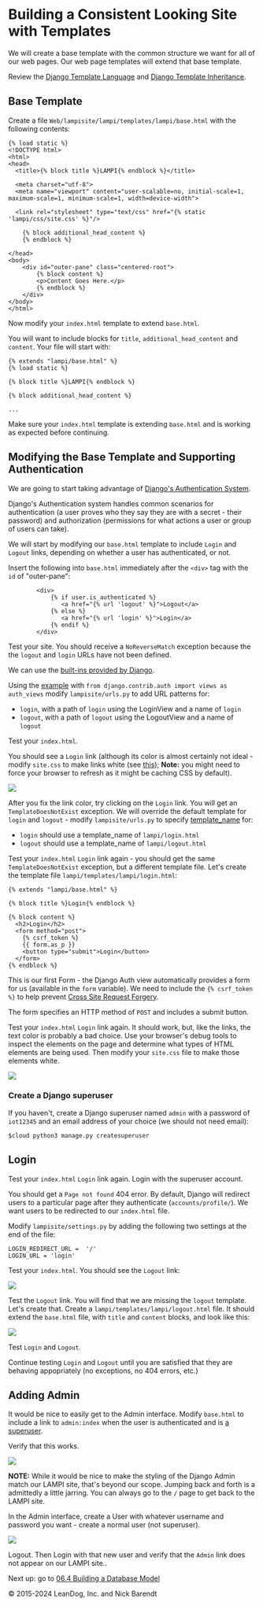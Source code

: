 # Building a Consistent Looking Site with Templates 

We will create a base template with the common structure we want for all of our web pages.  Our web page templates will extend that base template.

Review the [Django Template Language](https://docs.djangoproject.com/en/5.0/ref/templates/language/) and [Django Template Inheritance](https://docs.djangoproject.com/en/5.0/ref/templates/language/#template-inheritance).

## Base Template

Create a file `Web/lampisite/lampi/templates/lampi/base.html` with the following contents:

```
{% load static %}
<!DOCTYPE html>
<html>
<head>
  <title>{% block title %}LAMPI{% endblock %}</title>

  <meta charset="utf-8">
  <meta name="viewport" content="user-scalable=no, initial-scale=1, maximum-scale=1, minimum-scale=1, width=device-width">

  <link rel="stylesheet" type="text/css" href="{% static 'lampi/css/site.css' %}"/>

    {% block additional_head_content %}
    {% endblock %}

</head>
<body>
    <div id="outer-pane" class="centered-root">
        {% block content %}
        <p>Content Goes Here.</p>
        {% endblock %}
    </div>
</body>
</html>
```

Now modify your `index.html` template to extend `base.html`.

You will want to include blocks for `title`, `additional_head_content` and `content`.  Your file will start with:

```
{% extends "lampi/base.html" %}
{% load static %}

{% block title %}LAMPI{% endblock %}

{% block additional_head_content %}

...
```

Make sure your `index.html` template is extending `base.html` and is working as expected before continuing.

## Modifying the Base Template and Supporting Authentication

We are going to start taking advantage of [Django's Authentication System](https://docs.djangoproject.com/en/5.0/topics/auth/default/).

Django's Authentication system handles common scenarios for authentication (a user proves who they say they are with a secret - their password) and authorization (permissions for what actions a user or group of users can take).

We will start by modifying our `base.html` template to include `Login` and `Logout` links, depending on whether a user has authenticated, or not.

Insert the following into `base.html` immediately after the `<div>` tag with the `id` of "outer-pane":

```
        <div>
            {% if user.is_authenticated %}
               <a href="{% url 'logout' %}">Logout</a>
            {% else %}
               <a href="{% url 'login' %}">Login</a>
            {% endif %}
        </div>
```

Test your site.  You should receive a `NoReverseMatch` exception because the  the `logout` and `login` URLs have not been defined.

We can use the [built-ins provided by Django](https://docs.djangoproject.com/en/5.0/topics/auth/default/#module-django.contrib.auth.views).  

Using the [example](https://docs.djangoproject.com/en/5.0/topics/auth/default/#django.contrib.auth.login) with `from django.contrib.auth import views as auth_views` modify `lampisite/urls.py` to add URL patterns for:

* `login`, with a path of `login` using the LoginView and a name of `login`
* `logout`, with a path of `logout` using the LogoutView and a name of `logout`

Test your `index.html`. 

You should see a `Login` link (although its color is almost certainly not ideal - modify `site.css` to make links white (see [this](https://www.w3schools.com/css/css_link.asp)); **Note:** you might need to force your browser to refresh as it might be caching CSS by default).

![](Images/basic_lampi_controls_with_login_link.png)

After you fix the link color, try clicking on the `Login` link.  You will get an `TemplateDoesNotExist` exception.  We will override the default template for `login` and `logout` - modify `lampisite/urls.py` to specify [template_name](https://docs.djangoproject.com/en/5.0/topics/auth/default/#django.contrib.auth.views.LoginView.template_name) for:

* `login` should use a template_name of `lampi/login.html`
* `logout` should use a template_name of `lampi/logout.html`

Test your `index.html` `Login` link again - you should get the same `TemplateDoesNotExist` exception, but a different template file.  Let's create the template file `lampi/templates/lampi/login.html`:


```
{% extends "lampi/base.html" %}

{% block title %}Login{% endblock %}

{% block content %}
  <h2>Login</h2>
  <form method="post">
    {% csrf_token %}
    {{ form.as_p }}
    <button type="submit">Login</button>
  </form>
{% endblock %}
```

This is our first Form - the Django Auth view automatically provides a form for us (available in the `form` variable).  We need to include the `{% csrf_token %}` to help prevent [Cross Site Request Forgery](https://docs.djangoproject.com/en/5.0/ref/csrf/).

The form specifies an HTTP method of `POST` and includes a submit button.

Test your `index.html` `Login` link again.  It should work, but, like the links, the text color is probably a bad choice.  Use your browser's debug tools to inspect the elements on the page and determine what types of HTML elements are being used.  Then modify your `site.css` file to make those elements white.

![](Images/login.png)

### Create a Django superuser

If you haven't, create a Django superuser named `admin` with a password of `iot12345` and an email address of your choice (we should not need email):

```
$cloud python3 manage.py createsuperuser
```

## Login

Test your `index.html` `Login` link again.  Login with the superuser account.

You should get a `Page not found` 404 error.  By default, Django will redirect users to a particular page after they authenticate (`accounts/profile/`).  We want users to be redirected to our `index.html` file.

Modify `lampisite/settings.py` by adding the following two settings at the end of the file:

```
LOGIN_REDIRECT_URL =  '/'
LOGIN_URL = 'login'
```

Test your `index.html`.  You should see the `Logout` link:

![](Images/basic_lampi_controls_with_logout_link.png)

Test the `Logout` link.  You will find that we are missing the `logout` template.  Let's create that.  Create a `lampi/templates/lampi/logout.html` file.  It should extend the `base.html` file, with `title` and `content` blocks, and look like this:

![](Images/logout.png)

Test `Login` and `Logout`.  

Continue testing `Login` and `Logout` until you are satisfied that they are behaving appopriately (no exceptions, no 404 errors, etc.)

## Adding Admin

It would be nice to easily get to the Admin interface.  Modify `base.html` to include a link to `admin:index` when the user is authenticated and is [a superuser](https://docs.djangoproject.com/en/5.0/ref/contrib/auth/#django.contrib.auth.models.User.is_superuser).

Verify that this works.

![](Images/admin_user.png)

**NOTE:** While it would be nice to make the styling of the Django Admin match our LAMPI site, that's beyond our scope.  Jumping back and forth is a admittedly a little jarring.  You can always go to the `/` page to get back to the LAMPI site.

In the Admin interface, create a User with whatever username and password you want - create a normal user (not superuser).  

![](Images/add_user.png)

Logout.  Then Login with that new user and verify that the `Admin` link does not appear on our LAMPI site..


Next up: go to [06.4 Building a Database Model](../06.4_Building_a_Database_Model/README.md)

&copy; 2015-2024 LeanDog, Inc. and Nick Barendt
